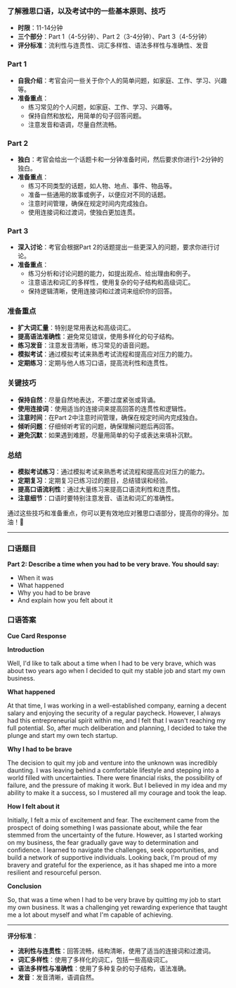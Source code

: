 ### 了解雅思口语，以及考试中的一些基本原则、技巧

- **时限**：11-14分钟
- **三个部分**：Part 1（4-5分钟）、Part 2（3-4分钟）、Part 3（4-5分钟）
- **评分标准**：流利性与连贯性、词汇多样性、语法多样性与准确性、发音

### Part 1

- **自我介绍**：考官会问一些关于你个人的简单问题，如家庭、工作、学习、兴趣等。
- **准备重点**：
  - 练习常见的个人问题，如家庭、工作、学习、兴趣等。
  - 保持自然和放松，用简单的句子回答问题。
  - 注意发音和语调，尽量自然流畅。

### Part 2

- **独白**：考官会给出一个话题卡和一分钟准备时间，然后要求你进行1-2分钟的独白。
- **准备重点**：
  - 练习不同类型的话题，如人物、地点、事件、物品等。
  - 准备一些通用的故事或例子，以便应对不同的话题。
  - 注意时间管理，确保在规定时间内完成独白。
  - 使用连接词和过渡词，使独白更加连贯。

### Part 3

- **深入讨论**：考官会根据Part 2的话题提出一些更深入的问题，要求你进行讨论。
- **准备重点**：
  - 练习分析和讨论问题的能力，如提出观点、给出理由和例子。
  - 注意语法和词汇的多样性，使用复杂的句子结构和高级词汇。
  - 保持逻辑清晰，使用连接词和过渡词来组织你的回答。

### 准备重点

- **扩大词汇量**：特别是常用表达和高级词汇。
- **提高语法准确性**：避免常见错误，使用多样化的句子结构。
- **练习发音**：注意发音清晰，练习常见的语音问题。
- **模拟考试**：通过模拟考试来熟悉考试流程和提高应对压力的能力。
- **定期练习**：定期与他人练习口语，提高流利性和连贯性。

### 关键技巧

- **保持自然**：尽量自然地表达，不要过度紧张或背诵。
- **使用连接词**：使用适当的连接词来提高回答的连贯性和逻辑性。
- **注意时间**：在Part 2中注意时间管理，确保在规定时间内完成独白。
- **倾听问题**：仔细倾听考官的问题，确保理解问题后再回答。
- **避免沉默**：如果遇到难题，尽量用简单的句子或表达来填补沉默。

### 总结

- **模拟考试练习**：通过模拟考试来熟悉考试流程和提高应对压力的能力。
- **定期复习**：定期复习已练习过的题目，总结错误和经验。
- **提高口语流利性**：通过大量练习来提高口语流利性和连贯性。
- **注意细节**：口语时要特别注意发音、语法和词汇的准确性。

通过这些技巧和准备重点，你可以更有效地应对雅思口语部分，提高你的得分。加油！🌟


---
### 口语题目

**Part 2: Describe a time when you had to be very brave. You should say:**

- When it was
- What happened
- Why you had to be brave
- And explain how you felt about it

### 口语答案

**Cue Card Response**

**Introduction**

Well, I'd like to talk about a time when I had to be very brave, which was about two years ago when I decided to quit my stable job and start my own business.

**What happened**

At that time, I was working in a well-established company, earning a decent salary and enjoying the security of a regular paycheck. However, I always had this entrepreneurial spirit within me, and I felt that I wasn't reaching my full potential. So, after much deliberation and planning, I decided to take the plunge and start my own tech startup.

**Why I had to be brave**

The decision to quit my job and venture into the unknown was incredibly daunting. I was leaving behind a comfortable lifestyle and stepping into a world filled with uncertainties. There were financial risks, the possibility of failure, and the pressure of making it work. But I believed in my idea and my ability to make it a success, so I mustered all my courage and took the leap.

**How I felt about it**

Initially, I felt a mix of excitement and fear. The excitement came from the prospect of doing something I was passionate about, while the fear stemmed from the uncertainty of the future. However, as I started working on my business, the fear gradually gave way to determination and confidence. I learned to navigate the challenges, seek opportunities, and build a network of supportive individuals. Looking back, I'm proud of my bravery and grateful for the experience, as it has shaped me into a more resilient and resourceful person.

**Conclusion**

So, that was a time when I had to be very brave by quitting my job to start my own business. It was a challenging yet rewarding experience that taught me a lot about myself and what I'm capable of achieving.

---

**评分标准**：

- **流利性与连贯性**：回答流畅，结构清晰，使用了适当的连接词和过渡词。
- **词汇多样性**：使用了多样化的词汇，包括一些高级词汇。
- **语法多样性与准确性**：使用了多种复杂的句子结构，语法准确。
- **发音**：发音清晰，语调自然。
